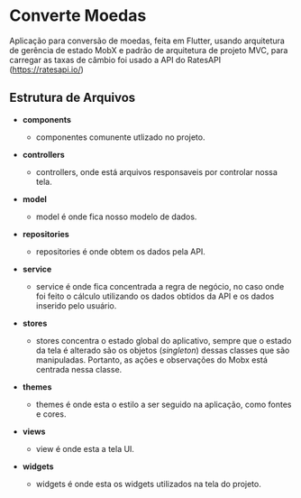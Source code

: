 # Converte Moedas

Aplicação para conversão de moedas, feita em Flutter, usando arquitetura de gerência de estado MobX e padrão de arquitetura de projeto MVC, para carregar as taxas de câmbio foi usado a  API do RatesAPI (https://ratesapi.io/)


## Estrutura de Arquivos

* **components**
  * componentes comunente utlizado no projeto.

* **controllers**
  * controllers, onde está arquivos responsaveis por controlar nossa tela.

* **model**
  * model é onde fica nosso modelo de dados.

* **repositories**
  * repositories é onde obtem os dados pela API.

* **service**
  * service é onde fica concentrada a regra de negócio, no caso onde foi feito o cálculo utilizando os dados obtidos da API e os dados inserido pelo usuário.

* **stores**
  * stores concentra o estado global do aplicativo, sempre que o estado da tela é alterado são os objetos (*singleton*) dessas classes que são manipuladas. Portanto, as ações e observações do Mobx está centrada nessa classe.

* **themes**
  * themes é onde esta o estilo a ser seguido na aplicação, como fontes e cores.

* **views**
  * view é onde esta a tela UI.

* **widgets**
  * widgets é onde esta os widgets utilizados na tela do projeto.